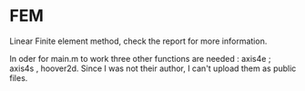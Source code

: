 # FEM


Linear Finite element method, check the report for more information. 

In oder for main.m to work three other functions are needed : axis4e ; axis4s , hoover2d. Since I 
was not their author, I can't upload them as public files. 

